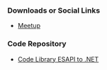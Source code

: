 
### Downloads or Social Links
* [Meetup](https://www.meetup.com/es-ES/OWASP-Vina-del-Mar-Chapter/)


### Code Repository
* [Code Library ESAPI to .NET](https://github.com/VascoArreaza/OWASPZezengorri)
